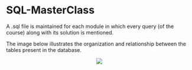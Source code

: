 # SQL-MasterClass

A .sql file is maintained for each module in which every query (of the course) along with its solution is mentioned.

The image below illustrates the organization and relationship between the tables present in the database.

<p align="center">
  <img  src="https://github.com/iamdhruvsharma/SQL-MasterClass/blob/master/erd_correct.png">
</p>
